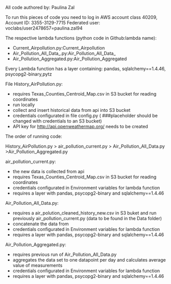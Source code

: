 All code authored by: Paulina Zal

To run this pieces of code you need to log in AWS account class 40209, Account ID: 3355-3129-7715 Federated user: voclabs/user2478657=paulina.zal94


The respective lambda functions (python code in Github:lambda name):<br>
  - Current_Airpollution.py:Current_Airpollution<br>
  - Air_Pollution_All_Data_.py:Air_Pollution_All_Data_<br>
  - Air_Pollution_Aggregated.py:Air_Pollution_Aggregated<br>

Every Lambda function has a layer containing: pandas, sqlalchemy==1.4.46, psycopg2-binary,pytz 

File History_AirPollution.py:
- requires Texas_Counties_Centroid_Map.csv in S3 bucket for reading coordinates
- run locally
- collect and insert historical data from api into S3 bucket
- credentials configurated in file config.py ( ###placeholder should be changed with credentials to an S3 bucket)
- API key for http://api.openweathermap.org/ needs to be created

The order of running code: 

History_AirPollution.py > air_pollution_current.py > Air_Pollution_All_Data.py >Air_Pollution_Aggregated.py

air_pollution_current.py:
- the new data is collected from api
- requires Texas_Counties_Centroid_Map.csv in S3 bucket for reading coordinates
- credentials configurated in Environment variables for lambda function
- requires a layer with pandas, psycopg2-binary and sqlalchemy==1.4.46
   
Air_Pollution_All_Data.py:
- requires a air_polution_cleaned_history_new.csv in S3 buket and run previously air_pollution_current.py (data to be found in the Data folder)
- concatenate the data from
- credentials configurated in Environment variables for lambda function
- requires a layer with pandas, psycopg2-binary and sqlalchemy==1.4.46
  
Air_Pollution_Aggregated.py:
- requires previous run of Air_Pollution_All_Data.py
- aggregates the data set to one datapoint per day and calculates average value of measurements
- credentials configurated in Environment variables for lambda function
- requires a layer with pandas, psycopg2-binary and sqlalchemy==1.4.46
